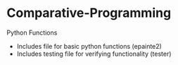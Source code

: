 # Comparative-Programming

Python Functions
- Includes file for basic python functions (epainte2)
- Includes testing file for verifying functionality (tester)

